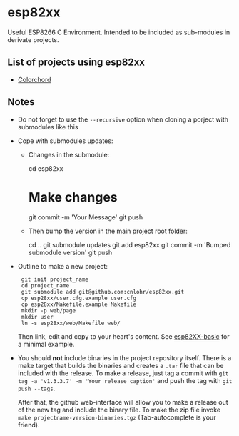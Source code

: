 # esp82xx

Useful ESP8266 C Environment. Intended to be included as sub-modules in derivate projects.

## List of projects using esp82xx

 - [Colorchord](https://github.com/cnlohr/colorchord)

## Notes

 - Do not forget to use the `--recursive` option when cloning a porject with submodules like this

 - Cope with submodules updates:
    - Changes in the submodule:

        cd esp82xx
        # Make changes
        git commit -m 'Your Message'
        git push

    - Then bump the version in the main project root folder:

        cd ..
        git submodule updates
        git add esp82xx
        git commit -m 'Bumped submodule version'
        git push

 - Outline to make a new project:

        git init project_name
        cd project_name
        git submodule add git@github.com:cnlohr/esp82xx.git
        cp esp28xx/user.cfg.example user.cfg
        cp esp28xx/Makefile.example Makefile
        mkdir -p web/page
        mkdir user
        ln -s esp28xx/web/Makefile web/

    Then link, edit and copy to your heart's content. See [esp82XX-basic](https://github.com/con-f-use/esp82XX-basic) for a minimal example.

 - You should **not** include binaries in the project repository itself.
    There is a make target that builds the binaries and creates a `.tar` file that can be included with the release.
    To make a release, just tag a commit with `git tag -a 'v1.3.3.7' -m 'Your release caption'` and push the tag with `git push --tags`.

    After that, the github web-interface will allow you to make a release out of the new tag and include the binary file.
    To make the zip file invoke `make projectname-version-binaries.tgz` (Tab-autocomplete is your friend).

